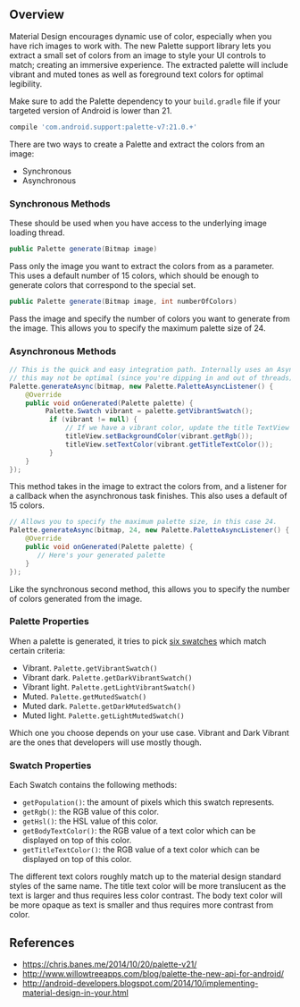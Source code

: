 ## Overview

Material Design encourages dynamic use of color, especially when you have rich images to work with. The new Palette support library lets you extract a small set of colors from an image to style your UI controls to match; creating an immersive experience. The extracted palette will include vibrant and muted tones as well as foreground text colors for optimal legibility.

Make sure to add the Palette dependency to your `build.gradle` file if your targeted version of Android is lower than 21.

```gradle
compile 'com.android.support:palette-v7:21.0.+'
```

There are two ways to create a Palette and extract the colors from an image:

* Synchronous
* Asynchronous

### Synchronous Methods

These should be used when you have access to the underlying image loading thread. 

```java
public Palette generate(Bitmap image)
```

Pass only the image you want to extract the colors from as a parameter. This uses a default number of 15 colors, which should be enough to generate colors that correspond to the special set.

```java
public Palette generate(Bitmap image, int numberOfColors)
```

Pass the image and specify the number of colors you want to generate from the image. This allows you to specify the maximum palette size of 24.

### Asynchronous Methods

```java
// This is the quick and easy integration path. Internally uses an AsyncTask so 
// this may not be optimal (since you're dipping in and out of threads)
Palette.generateAsync(bitmap, new Palette.PaletteAsyncListener() {
    @Override
    public void onGenerated(Palette palette) {
         Palette.Swatch vibrant = palette.getVibrantSwatch();
          if (vibrant != null) {
              // If we have a vibrant color, update the title TextView
              titleView.setBackgroundColor(vibrant.getRgb());
              titleView.setTextColor(vibrant.getTitleTextColor());
          }
    }
});
```

This method takes in the image to extract the colors from, and a listener for a callback when the asynchronous task finishes. This also uses a default of 15 colors.

```java
// Allows you to specify the maximum palette size, in this case 24.
Palette.generateAsync(bitmap, 24, new Palette.PaletteAsyncListener() {
    @Override
    public void onGenerated(Palette palette) {
       // Here's your generated palette
    }
});
```

Like the synchronous second method, this allows you to specify the number of colors generated from the image.

### Palette Properties

When a palette is generated, it tries to pick [six swatches](https://developer.android.com/reference/android/support/v7/graphics/Palette.html) which match certain criteria:

 * Vibrant. `Palette.getVibrantSwatch()`
 * Vibrant dark. `Palette.getDarkVibrantSwatch()`
 * Vibrant light. `Palette.getLightVibrantSwatch()`
 * Muted. `Palette.getMutedSwatch()`
 * Muted dark. `Palette.getDarkMutedSwatch()`
 * Muted light. `Palette.getLightMutedSwatch()`

Which one you choose depends on your use case. Vibrant and Dark Vibrant are the ones that developers will use mostly though.

### Swatch Properties

Each Swatch contains the following methods:

 * `getPopulation()`: the amount of pixels which this swatch represents.
 * `getRgb()`: the RGB value of this color.
 * `getHsl()`: the HSL value of this color.
 * `getBodyTextColor()`: the RGB value of a text color which can be displayed on top of this color.
 * `getTitleTextColor()`: the RGB value of a text color which can be displayed on top of this color.

The different text colors roughly match up to the material design standard styles of the same name. The title text color will be more translucent as the text is larger and thus requires less color contrast. The body text color will be more opaque as text is smaller and thus requires more contrast from color.

## References

* <https://chris.banes.me/2014/10/20/palette-v21/>
* <http://www.willowtreeapps.com/blog/palette-the-new-api-for-android/>
* <http://android-developers.blogspot.com/2014/10/implementing-material-design-in-your.html>